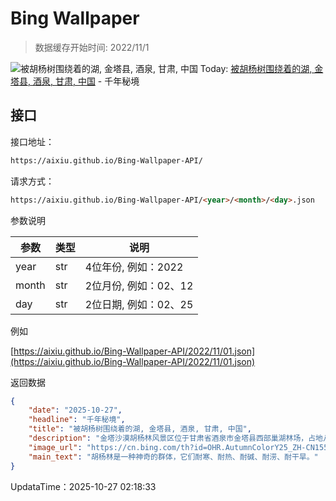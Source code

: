 # Bing Wallpaper

> 数据缓存开始时间: 2022/11/1

![被胡杨树围绕着的湖, 金塔县, 酒泉, 甘肃, 中国](https://cn.bing.com/th?id=OHR.AutumnColorY25_ZH-CN1551135398_1920x1080.webp)
Today: [被胡杨树围绕着的湖, 金塔县, 酒泉, 甘肃, 中国](https://cn.bing.com/th?id=OHR.AutumnColorY25_ZH-CN1551135398_1920x1080.webp) - 千年秘境

## 接口

接口地址：

```html
https://aixiu.github.io/Bing-Wallpaper-API/
```

请求方式：

```html
https://aixiu.github.io/Bing-Wallpaper-API/<year>/<month>/<day>.json
```

参数说明

| 参数 | 类型 | 说明 |
| - | - | - |
| year | str | 4位年份, 例如：2022 |
| month | str | 2位月份, 例如：02、12 |
| day | str | 2位日期, 例如：02、25 |

例如

[https://aixiu.github.io/Bing-Wallpaper-API/2022/11/01.json](https://aixiu.github.io/Bing-Wallpaper-API/2022/11/01.json)

返回数据

```json
{
    "date": "2025-10-27",
    "headline": "千年秘境",
    "title": "被胡杨树围绕着的湖, 金塔县, 酒泉, 甘肃, 中国",
    "description": "金塔沙漠胡杨林风景区位于甘肃省酒泉市金塔县西部巢湖林场，占地八万余亩，拥有西北地区最大的人工胡杨林。这些古老、耐寒耐旱的胡杨树，是第三纪遗留下来的，创造了“三千年古树”的生态奇观。金波湖水与胡杨林相映成趣，沙枣、柽柳等植物构成了多样的生态系统。",
    "image_url": "https://cn.bing.com/th?id=OHR.AutumnColorY25_ZH-CN1551135398_1920x1080.webp",
    "main_text": "胡杨林是一种神奇的群体，它们耐寒、耐热、耐碱、耐涝、耐干旱。"
}
```

UpdataTime：2025-10-27 02:18:33

